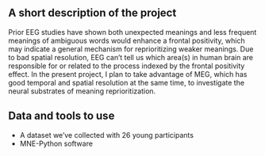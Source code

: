 ## A short description of the project

Prior EEG studies have shown both unexpected meanings and less frequent meanings of ambiguous words would enhance a frontal positivity, which may indicate a general mechanism for reprioritizing weaker meanings. Due to bad spatial resolution, EEG can’t tell us which area(s) in human brain are responsible for or related to the process indexed by the frontal positivity effect. In the present project, I plan to take advantage of MEG, which has good temporal and spatial resolution at the same time, to investigate the neural substrates of meaning reprioritization.

## Data and tools to use
- A dataset we’ve collected with 26 young participants 
- MNE-Python software
